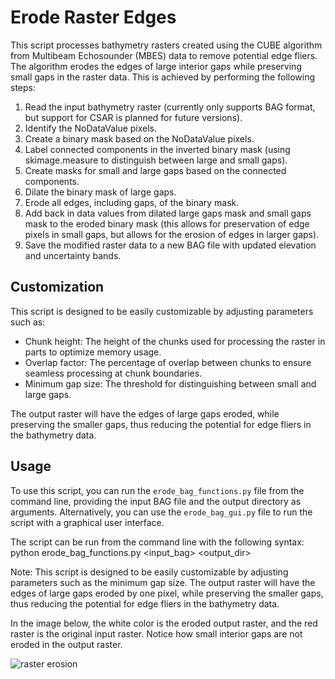 # Erode Raster Edges

This script processes bathymetry rasters created using the CUBE algorithm from Multibeam Echosounder (MBES) data to remove potential edge fliers. The algorithm erodes the edges of large interior gaps while preserving small gaps in the raster data. This is achieved by performing the following steps:

1. Read the input bathymetry raster (currently only supports BAG format, but support for CSAR is planned for future versions).
2. Identify the NoDataValue pixels.
3. Create a binary mask based on the NoDataValue pixels.
4. Label connected components in the inverted binary mask (using skimage.measure to distinguish between large and small gaps).
5. Create masks for small and large gaps based on the connected components.
6. Dilate the binary mask of large gaps.
7. Erode all edges, including gaps, of the binary mask.
8. Add back in data values from dilated large gaps mask and small gaps mask to the eroded binary mask (this allows for preservation of edge pixels in small gaps, but allows for the erosion of edges in larger gaps).
9. Save the modified raster data to a new BAG file with updated elevation and uncertainty bands.

## Customization

This script is designed to be easily customizable by adjusting parameters such as:

- Chunk height: The height of the chunks used for processing the raster in parts to optimize memory usage.
- Overlap factor: The percentage of overlap between chunks to ensure seamless processing at chunk boundaries.
- Minimum gap size: The threshold for distinguishing between small and large gaps.

The output raster will have the edges of large gaps eroded, while preserving the smaller gaps, thus reducing the potential for edge fliers in the bathymetry data.

## Usage

To use this script, you can run the `erode_bag_functions.py` file from the command line, providing the input BAG file and the output directory as arguments. Alternatively, you can use the `erode_bag_gui.py` file to run the script with a graphical user interface.

The script can be run from the command line with the following syntax:
python erode_bag_functions.py <input_bag> <output_dir>

Note: This script is designed to be easily customizable by adjusting parameters such as the minimum gap size. The output raster will have the edges of large gaps eroded by one pixel, while preserving the smaller gaps, thus reducing the potential for edge fliers in the bathymetry data.

In the image below, the white color is the eroded output raster, and the red raster is the original input raster. Notice how small interior gaps are not eroded in the output raster.

![raster erosion](https://user-images.githubusercontent.com/76973843/227607674-3b667641-2c5a-4adf-8c07-d16e6b72affa.jpg)
